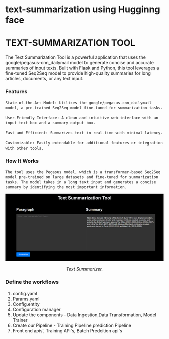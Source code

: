 # text-summarization using Hugginng face

# TEXT-SUMMARIZATION TOOL

The Text Summarization Tool is a powerful application that uses the google/pegasus-cnn_dailymail model to generate concise and accurate summaries of input texts. Built with Flask and Python, this tool leverages a fine-tuned Seq2Seq model to provide high-quality summaries for long articles, documents, or any text input.

### Features

    State-of-the-Art Model: Utilizes the google/pegasus-cnn_dailymail model, a pre-trained Seq2Seq model fine-tuned for summarization tasks.

    User-Friendly Interface: A clean and intuitive web interface with an input text box and a summary output box.
    
    Fast and Efficient: Summarizes text in real-time with minimal latency.
    
    Customizable: Easily extendable for additional features or integration with other tools.

### How It Works
    The tool uses the Pegasus model, which is a transformer-based Seq2Seq model pre-trained on large datasets and fine-tuned for summarization tasks. The model takes in a long text input and generates a concise       summary by identifying the most important information.

<div align="center">
    <img src="./Images/text-summarization.png" alt="Summarization Results" width="1200">
    <p><em>Text Summarizer.</em></p>
</div>






### Define the workflows

1. config.yaml
2. Params.yaml
3. Config.entity
4. Configuration manager
5. Update the components - Data Ingestion,Data Transformation, Model Trainer
6. Create our Pipeline - Training Pipeline,prediction Pipeline
7. Front end apis', Training APi's, Batch Predcition api's



